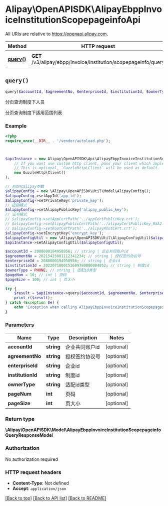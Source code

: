 # Alipay\OpenAPISDK\AlipayEbppInvoiceInstitutionScopepageinfoApi

All URIs are relative to https://openapi.alipay.com.

Method | HTTP request | Description
------------- | ------------- | -------------
[**query()**](AlipayEbppInvoiceInstitutionScopepageinfoApi.md#query) | **GET** /v3/alipay/ebpp/invoice/institution/scopepageinfo/query | 分页查询制度下人员


## `query()`

```php
query($accountId, $agreementNo, $enterpriseId, $institutionId, $ownerType, $pageNum, $pageSize): \Alipay\OpenAPISDK\Model\AlipayEbppInvoiceInstitutionScopepageinfoQueryResponseModel
```

分页查询制度下人员

分页查询制度下适用范围列表

### Example

```php
<?php
require_once(__DIR__ . '/vendor/autoload.php');



$apiInstance = new Alipay\OpenAPISDK\Api\AlipayEbppInvoiceInstitutionScopepageinfoApi(
    // If you want use custom http client, pass your client which implements `GuzzleHttp\ClientInterface`.
    // This is optional, `GuzzleHttp\Client` will be used as default.
    new GuzzleHttp\Client()
);

// 初始化alipay参数
$alipayConfig = new \Alipay\OpenAPISDK\Util\Model\AlipayConfig();
$alipayConfig->setAppId('app_id');
$alipayConfig->setPrivateKey('private_key');
// 密钥模式
$alipayConfig->setAlipayPublicKey('alipay_public_key');
// 证书模式
// $alipayConfig->setAppCertPath('../appCertPublicKey.crt');
// $alipayConfig->setAlipayPublicCertPath('../alipayCertPublicKey_RSA2.crt');
// $alipayConfig->setRootCertPath('../alipayRootCert.crt');
$alipayConfig->setEncryptKey('encrypt_key');
$alipayConfigUtil = new \Alipay\OpenAPISDK\Util\AlipayConfigUtil($alipayConfig);
$apiInstance->setAlipayConfigUtil($alipayConfigUtil);

$accountId = 2088000194958956; // string | 企业共同账户id
$agreementNo = 20215425001112341234; // string | 授权签约协议号
$enterpriseId = 2088000194958956; // string | 企业id
$institutionId = 2022071800152609780000004052; // string | 制度id
$ownerType = PHONE; // string | 适配id类型
$pageNum = 10; // int | 页码
$pageSize = 100; // int | 页大小

try {
    $result = $apiInstance->query($accountId, $agreementNo, $enterpriseId, $institutionId, $ownerType, $pageNum, $pageSize);
    print_r($result);
} catch (Exception $e) {
    echo 'Exception when calling AlipayEbppInvoiceInstitutionScopepageinfoApi->query: ', $e->getMessage(), PHP_EOL;
}
```

### Parameters

Name | Type | Description  | Notes
------------- | ------------- | ------------- | -------------
 **accountId** | **string**| 企业共同账户id | [optional]
 **agreementNo** | **string**| 授权签约协议号 | [optional]
 **enterpriseId** | **string**| 企业id | [optional]
 **institutionId** | **string**| 制度id | [optional]
 **ownerType** | **string**| 适配id类型 | [optional]
 **pageNum** | **int**| 页码 | [optional]
 **pageSize** | **int**| 页大小 | [optional]

### Return type

**\Alipay\OpenAPISDK\Model\AlipayEbppInvoiceInstitutionScopepageinfoQueryResponseModel**

### Authorization

No authorization required

### HTTP request headers

- **Content-Type**: Not defined
- **Accept**: `application/json`

[[Back to top]](#) [[Back to API list]](../../README.md#api-endpoints)
[[Back to README]](../../README.md)
